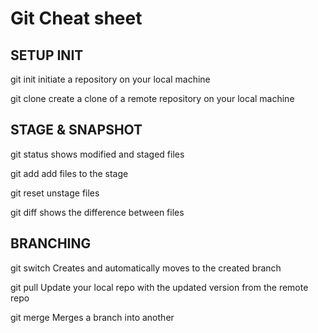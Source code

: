 # Git Cheat sheet

## SETUP INIT

git init
initiate a repository on your local machine

git clone
create a clone of a remote repository on your local machine

## STAGE & SNAPSHOT

git status
shows modified and staged files

git add
add files to the stage

git reset
unstage files

git diff
shows the difference between files

## BRANCHING

git switch
Creates and automatically moves to the created branch

git pull
Update your local repo with the updated version from the remote repo

git merge
Merges a branch into another
